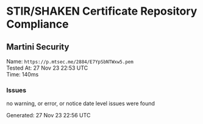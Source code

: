 # STIR/SHAKEN Certificate Repository Compliance

## Martini Security

Name: `https://p.mtsec.me/2884/E7YpSbNTWxw5.pem`\
Tested At: 27 Nov 23 22:53 UTC\
Time: 140ms

### Issues

no warning, or error, or notice date level issues were found

Generated: 27 Nov 23 22:56 UTC